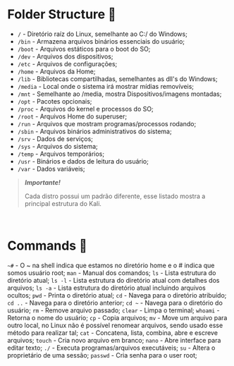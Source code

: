 # Folder Structure 📂

- `/` - Diretório raíz do Linux, semelhante ao C:/ do Windows;
- `/bin` - Armazena arquivos binários essenciais do usuário;
- `/boot` - Arquivos estáticos para o boot do SO;
- `/dev` - Arquivos dos dispositivos;
- `/etc` - Arquivos de configurações;
- `/home` - Arquivos da Home;
- `/lib` - Bibliotecas compartilhadas, semelhantes as dll's do Windows;
- `/media` - Local onde o sistema irá mostrar mídias removíveis;
- `/mnt` - Semelhante ao /media, mostra Dispositivos/imagens montadas;
- `/opt` - Pacotes opcionais;
- `/proc` - Arquivos do kernel e processos do SO;
- `/root` - Arquivos Home do superuser;
- `/run` - Arquivos que mostram programas/processos rodando;
- `/sbin` - Arquivos binários administrativos do sistema;
- `/srv` - Dados de serviços;
- `/sys` - Arquivos do sistema;
- `/temp` - Arquivos temporários;
- `/usr` - Binários e dados de leitura do usuário;
- `/var` - Dados variáveis;

> ***Importante!***
>
> Cada distro possui um padrão diferente, esse listado mostra a principal estrutura do Kali.

<br/>

# Commands 🐧
`~#` - O ~ na shell indica que estamos no diretório home e o # indica que somos usuário root;
`man` - Manual dos comandos;
`ls` - Lista estrutura do diretório atual;
`ls -l` - Lista estrutura do diretório atual com detalhes dos arquivos;
`ls -a` - Lista estrutura do diretório atual incluindo arquivos ocultos;
`pwd` - Printa o diretório atual;
`cd` - Navega para o diretório atribuído;
`cd ..` - Navega para o diretório anterior;
`cd ~` - Navega para o diretório do usuário;
`rm` - Remove arquivo passado;
`clear` - Limpa o terminal;
`whoami` - Retorna o nome do usuário;
`cp` - Copia arquivos;
`mv` - Move um arquivo para outro local, no Linux não é possível renomear arquivos, sendo usado esse método para realizar tal;
`cat` - Concatena, lista, combina, abre e escreve arquivos;
`touch` - Cria novo arquivo em branco;
`nano` - Abre interface para editar texto;
`./` - Executa programas/arquivos executáveis;
`su` - Altera o proprietário de uma sessão;
`passwd` - Cria senha para o user root;